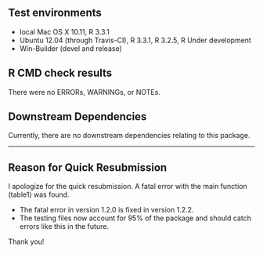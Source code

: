 ## Test environments
* local Mac OS X 10.11, R 3.3.1
* Ubuntu 12.04 (through Travis-CI), R 3.3.1, R 3.2.5, R Under development
* Win-Builder (devel and release)

## R CMD check results
There were no ERRORs, WARNINGs, or NOTEs.

## Downstream Dependencies
Currently, there are no downstream dependencies relating to this package.

------

## Reason for Quick Resubmission

I apologize for the quick resubmission. A fatal error with the main function (table1) was found. 

* The fatal error in version 1.2.0 is fixed in version 1.2.2.
* The testing files now account for 95% of the package and should catch errors like this in the future.

Thank you!